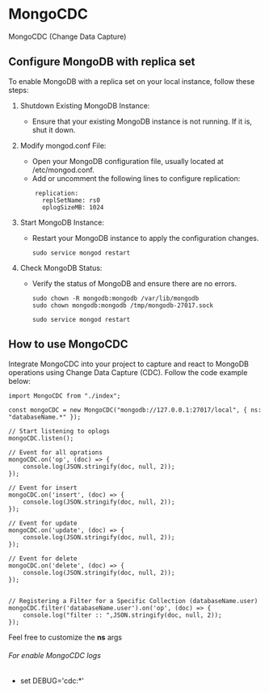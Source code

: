 # MongoCDC
MongoCDC (Change Data Capture)

## Configure MongoDB with replica set

To enable MongoDB with a replica set on your local instance, follow these steps:

1. Shutdown Existing MongoDB Instance:
    * Ensure that your existing MongoDB instance is not running. If it is, shut it down.

2. Modify mongod.conf File:
    * Open your MongoDB configuration file, usually located at /etc/mongod.conf.
    * Add or uncomment the following lines to configure replication:
    ```
        replication:
          replSetName: rs0
          oplogSizeMB: 1024
    ```

3. Start MongoDB Instance:
   * Restart your MongoDB instance to apply the configuration changes.

      ```sudo service mongod restart```

4. Check MongoDB Status:
   * Verify the status of MongoDB and ensure there are no errors.
        ```
        sudo chown -R mongodb:mongodb /var/lib/mongodb
        sudo chown mongodb:mongodb /tmp/mongodb-27017.sock

        sudo service mongod restart
        ```
        
## How to use MongoCDC

Integrate MongoCDC into your project to capture and react to MongoDB operations using Change Data Capture (CDC). Follow the code example below:

```
import MongoCDC from "./index";

const mongoCDC = new MongoCDC("mongodb://127.0.0.1:27017/local", { ns: "databaseName.*" });

// Start listening to oplogs
mongoCDC.listen();

// Event for all oprations
mongoCDC.on('op', (doc) => {
    console.log(JSON.stringify(doc, null, 2));
});

// Event for insert
mongoCDC.on('insert', (doc) => {
    console.log(JSON.stringify(doc, null, 2));
});

// Event for update
mongoCDC.on('update', (doc) => {
    console.log(JSON.stringify(doc, null, 2));
});

// Event for delete
mongoCDC.on('delete', (doc) => {
    console.log(JSON.stringify(doc, null, 2));
});


// Registering a Filter for a Specific Collection (databaseName.user)
mongoCDC.filter('databaseName.user').on('op', (doc) => {
    console.log("filter :: ",JSON.stringify(doc, null, 2));
});

```

Feel free to customize the **ns** args

###### For enable MongoCDC logs
* set DEBUG='cdc:*'